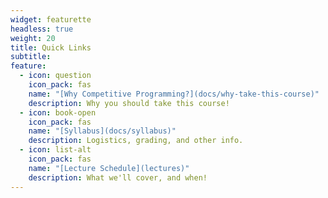 ```yaml
---
widget: featurette
headless: true
weight: 20
title: Quick Links
subtitle: 
feature:
  - icon: question
    icon_pack: fas
    name: "[Why Competitive Programming?](docs/why-take-this-course)"
    description: Why you should take this course!
  - icon: book-open
    icon_pack: fas
    name: "[Syllabus](docs/syllabus)"
    description: Logistics, grading, and other info.
  - icon: list-alt
    icon_pack: fas
    name: "[Lecture Schedule](lectures)"
    description: What we'll cover, and when!
---
```

